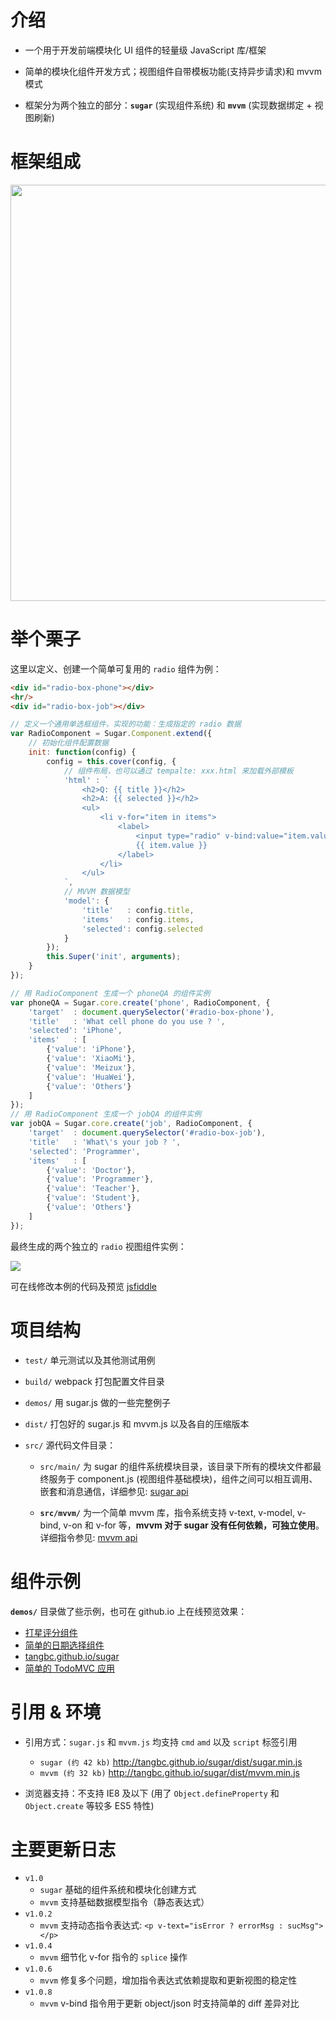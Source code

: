 # 介绍

* 一个用于开发前端模块化 UI 组件的轻量级 JavaScript 库/框架

* 简单的模块化组件开发方式；视图组件自带模板功能(支持异步请求)和 mvvm 模式

* 框架分为两个独立的部分：**`sugar`** (实现组件系统) 和 **`mvvm`** (实现数据绑定 + 视图刷新)


# 框架组成
<img src="http://7xodrz.com1.z0.glb.clouddn.com/sugar-constructor" width="666">


# 举个栗子

这里以定义、创建一个简单可复用的 `radio` 组件为例：
```html
<div id="radio-box-phone"></div>
<hr/>
<div id="radio-box-job"></div>
```

```javascript
// 定义一个通用单选框组件，实现的功能：生成指定的 radio 数据
var RadioComponent = Sugar.Component.extend({
	// 初始化组件配置数据
	init: function(config) {
		config = this.cover(config, {
			// 组件布局，也可以通过 tempalte: xxx.html 来加载外部模板
			'html' : `
				<h2>Q: {{ title }}</h2>
				<h2>A: {{ selected }}</h2>
				<ul>
					<li v-for="item in items">
						<label>
							<input type="radio" v-bind:value="item.value"  v-model="selected">
							{{ item.value }}
						</label>
					</li>
				</ul>
			`,
			// MVVM 数据模型
			'model': {
      			'title'   : config.title,
				'items'   : config.items,
				'selected': config.selected
			}
		});
		this.Super('init', arguments);
	}
});

// 用 RadioComponent 生成一个 phoneQA 的组件实例
var phoneQA = Sugar.core.create('phone', RadioComponent, {
	'target'  : document.querySelector('#radio-box-phone'),
 	'title'   : 'What cell phone do you use ? ',
	'selected': 'iPhone',
	'items'   : [
		{'value': 'iPhone'},
		{'value': 'XiaoMi'},
		{'value': 'Meizux'},
		{'value': 'HuaWei'},
    	{'value': 'Others'}
	]
});
// 用 RadioComponent 生成一个 jobQA 的组件实例
var jobQA = Sugar.core.create('job', RadioComponent, {
	'target'  : document.querySelector('#radio-box-job'),
  	'title'   : 'What\'s your job ? ',
	'selected': 'Programmer',
	'items'   : [
		{'value': 'Doctor'},
		{'value': 'Programmer'},
		{'value': 'Teacher'},
		{'value': 'Student'},
    	{'value': 'Others'}
	]
});

```
最终生成的两个独立的 `radio` 视图组件实例：

<img src="http://7xodrz.com1.z0.glb.clouddn.com/sugar-radio-example">

可在线修改本例的代码及预览 [jsfiddle](https://jsfiddle.net/tangbc/may7jzb4/6/)


# 项目结构
* `test/` 单元测试以及其他测试用例

* `build/` webpack 打包配置文件目录

* `demos/` 用 sugar.js 做的一些完整例子

* `dist/` 打包好的 sugar.js 和 mvvm.js 以及各自的压缩版本

* `src/` 源代码文件目录：

	* `src/main/` 为 sugar 的组件系统模块目录，该目录下所有的模块文件都最终服务于 component.js (视图组件基础模块)，组件之间可以相互调用、嵌套和消息通信，详细参见: [sugar api](http://tangbc.github.io/sugar/sugar.html)

	* **`src/mvvm/`** 为一个简单 mvvm 库，指令系统支持 v-text, v-model, v-bind, v-on 和 v-for 等，**mvvm 对于 sugar 没有任何依赖，可独立使用**。详细指令参见: [mvvm api](http://tangbc.github.io/sugar/mvvm.html)


# 组件示例
**`demos/`**  目录做了些示例，也可在 github.io 上在线预览效果：

* [打星评分组件](http://tangbc.github.io/sugar/demos/star/)
* [简单的日期选择组件](http://tangbc.github.io/sugar/demos/date/)
* [tangbc.github.io/sugar](http://tangbc.github.io/sugar)
* [简单的 TodoMVC 应用](http://tangbc.github.io/sugar/demos/todoMVC)


# 引用 & 环境
* 引用方式：`sugar.js` 和 `mvvm.js` 均支持 `cmd` `amd` 以及 `script` 标签引用
	* `sugar (约 42 kb)` http://tangbc.github.io/sugar/dist/sugar.min.js
	* `mvvm (约 32 kb)` http://tangbc.github.io/sugar/dist/mvvm.min.js

* 浏览器支持：不支持 IE8 及以下 (用了 `Object.defineProperty` 和 `Object.create` 等较多 ES5 特性)


# 主要更新日志
* `v1.0`
	* `sugar` 基础的组件系统和模块化创建方式
	* `mvvm` 支持基础数据模型指令（静态表达式）
* `v1.0.2`
	* `mvvm` 支持动态指令表达式: `<p v-text="isError ? errorMsg : sucMsg"></p>`
* `v1.0.4`
	* `mvvm` 细节化 v-for 指令的 `splice` 操作
* `v1.0.6`
	* `mvvm` 修复多个问题，增加指令表达式依赖提取和更新视图的稳定性
* `v1.0.8`
	* `mvvm` v-bind 指令用于更新 object/json 时支持简单的 diff 差异对比
